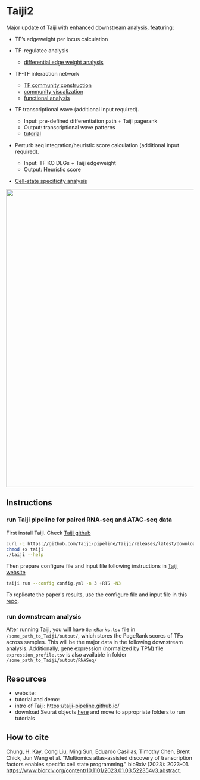 # Taiji2
Major update of Taiji with enhanced downstream analysis, featuring:

- TF’s edgeweight per locus calculation

- TF-regulatee analysis
  - [differential edge weight analysis](https://rpubs.com/cong003/1201748)
 
- TF-TF interaction network
  - [TF community construction](https://rpubs.com/cong003/1216208)
  - [community visualization](https://rpubs.com/cong003/1201736)
  - [functional analysis](https://rpubs.com/cong003/1216075)
    
- TF transcriptional wave (additional input required).
  - Input: pre-defined differentiation path + Taiji pagerank
  - Output: transcriptional wave patterns
  - [tutorial](https://rpubs.com/cong003/1201435)

- Perturb seq integration/heuristic score calculation (additional input required).
  - Input: TF KO DEGs + Taiji edgeweight
  - Output: Heuristic score
 
- [Cell-state specificity analysis](https://rpubs.com/cong003/1201450)

<img src="https://github.com/cong-003/Taiji2/blob/main/figures/summary_fig.png" width="800">

## Instructions
### run Taiji pipeline for paired RNA-seq and ATAC-seq data
First install Taiji. Check [Taiji github](https://taiji-pipeline.github.io/)

```bash
curl -L https://github.com/Taiji-pipeline/Taiji/releases/latest/download/taiji-CentOS-x86_64 -o taiji
chmod +x taiji
./taiji --help
```
Then prepare configure file and input file following instructions in [Taiji website](https://taiji-pipeline.github.io/)

```bash
taiji run --config config.yml -n 3 +RTS -N3
```

To replicate the paper's results, use the configure file and input file in this [repo](https://github.com/Wang-lab-UCSD/Taiji2/tree/main/inputs/).

### run downstream analysis
After running Taiji, you will have `GeneRanks.tsv` file in `/some_path_to_Taiji/output/`, which stores the PageRank scores of TFs across samples. This will be the major data in the following downstream analysis. Additionally, gene expression (normalized by TPM) file `expression_profile.tsv` is also available in folder `/some_path_to_Taiji/output/RNASeq/`


## Resources
- website:
- tutorial and demo: 
- intro of Taiji: https://taiji-pipeline.github.io/
- download Seurat objects [here](https://ucsdcloud-my.sharepoint.com/:f:/g/personal/ajambor_ucsd_edu/Eh-PQxt5WxJHjo5whw01KqYB1vOc-BFTlutg2Var8xzfeQ?e=TbBrpE) and move to appropriate folders to run tutorials

## How to cite
Chung, H. Kay, Cong Liu, Ming Sun, Eduardo Casillas, Timothy Chen, Brent Chick, Jun Wang et al. "Multiomics atlas-assisted discovery of transcription factors enables specific cell state programming." bioRxiv (2023): 2023-01. https://www.biorxiv.org/content/10.1101/2023.01.03.522354v3.abstract.
 
